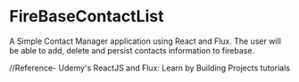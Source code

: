 # FireBaseContactList

A Simple Contact Manager application using React and Flux. The user will be able to add, delete and persist contacts information to firebase.

//Reference- Udemy's ReactJS and Flux: Learn by Building Projects tutorials
